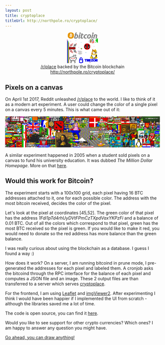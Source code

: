 ```yaml
---
layout: post
title: cryptoplace
titleUrl: http://northpole.ro/cryptoplace/
---
```


<center>
  <a href="http://northpole.ro/cryptoplace/"><img src="/images/cryptoplace/cryptoplace.png" /></a>
</center>
<center>
  <a href="https://www.reddit.com/r/place">/r/place</a> backed by the Bitcoin blockchain
</center>
<center>
  <a href="http://northpole.ro/cryptoplace">http://northpole.ro/cryptoplace/</a>
</center>

## Pixels on a canvas

On April 1st 2017, Reddit unleashed [/r/place](https://www.reddit.com/r/place/)
to the world. I like to think of it as a modern art experiment. A user could
change the color of a single pixel on a canvas every 5 minutes. This is what
came out of it:

<center>
  <a href="https://www.reddit.com/r/place/"><img src="/images/cryptoplace/wc436nf7fdpy.png" /></a>
</center>

A similar experiment happened in 2005 when a student sold pixels on a canvas to fund
his university education. It was dubbed *The Million Dollar Homepage*. More on that
[here](https://en.wikipedia.org/wiki/The_Million_Dollar_Homepage).

## Would this work for Bitcoin?

The experiment starts with a 100x100 grid, each pixel having 16 BTC addresses
attached to it, one for each possible color. The address with the most bitcoin
received, decides the color of the pixel.

Let's look at the pixel at coordinates [45,52]. The green color of that pixel
has the address *1Fdi1pTd4rhUyDVtFPmCzTXpdVaxYKPzFi* and a balance of 0.01 BTC.
Out of all the colors which correspond to that pixel, green has the most BTC
received so the pixel is green. If you would like to make it red, you would need
to donate so the red address has more balance than the green balance.

I was really curious about using the blockchain as a database. I guess I found
a way :)

How does it work? On a server, I am running bitcoind in prune mode, I pre-generated
the addresses for each pixel and labeled them. A cronjob asks the bitcoind through
the RPC interface for the balance of each pixel and computes a JSON file and an image.
These 2 output files are than transferred to a server which serves [cryptoplace](http://northpole.ro/cryptoplace/).

For the frontend, I am using [Leaflet](https://github.com/Leaflet/Leaflet) and
[imgViewer2](https://github.com/waynegm/imgViewer2). After experimenting I think
I would have been happier if I implemented the UI from scratch - although the
libraries saved me a lot of time.

The code is open source, you can find it [here](https://github.com/mess110/cryptoplace/).

Would you like to see support for other crypto currencies? Which ones? I am happy to answer
any question you might have.

[Go ahead, you can draw anything!](http://northpole.ro/cryptoplace/)
